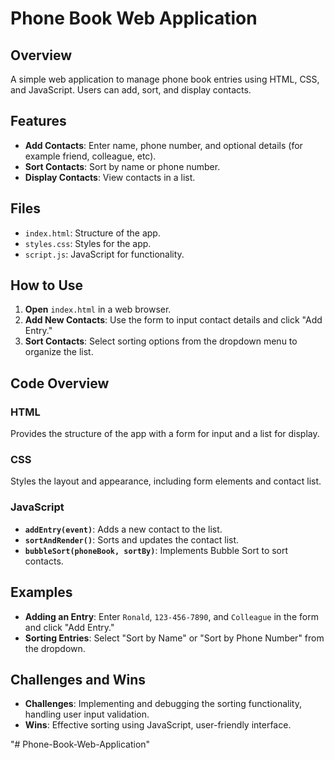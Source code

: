 # Phone Book Web Application

## Overview

A simple web application to manage phone book entries using HTML, CSS, and JavaScript. Users can add, sort, and display contacts.

## Features

- **Add Contacts**: Enter name, phone number, and optional details (for example friend, colleague, etc).
- **Sort Contacts**: Sort by name or phone number.
- **Display Contacts**: View contacts in a list.

## Files

- `index.html`: Structure of the app.
- `styles.css`: Styles for the app.
- `script.js`: JavaScript for functionality.

## How to Use

1. **Open** `index.html` in a web browser.
2. **Add New Contacts**: Use the form to input contact details and click "Add Entry."
3. **Sort Contacts**: Select sorting options from the dropdown menu to organize the list.

## Code Overview

### HTML

Provides the structure of the app with a form for input and a list for display.

### CSS

Styles the layout and appearance, including form elements and contact list.

### JavaScript

- **`addEntry(event)`**: Adds a new contact to the list.
- **`sortAndRender()`**: Sorts and updates the contact list.
- **`bubbleSort(phoneBook, sortBy)`**: Implements Bubble Sort to sort contacts.

## Examples

- **Adding an Entry**: Enter `Ronald`, `123-456-7890`, and `Colleague` in the form and click "Add Entry."
- **Sorting Entries**: Select "Sort by Name" or "Sort by Phone Number" from the dropdown.

## Challenges and Wins

- **Challenges**: Implementing and debugging the sorting functionality, handling user input validation.
- **Wins**: Effective sorting using JavaScript, user-friendly interface.

"# Phone-Book-Web-Application" 
